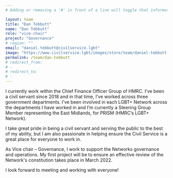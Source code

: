 ```yaml
---
# Adding or removing a '#' in front of a line will toggle that information off and on from being processed. 

layout: team
title: "Dan Tebbutt"
name: "Dan Tebbutt"
role: "vice-chair"
project: "Governance"
# region: ""
email: "daniel.tebbutt@civilservice.lgbt"
image: "https://www.civilservice.lgbt/images/store/team/daniel-tebbutt.jpg"
permalink: /team/dan-tebbutt
# redirect_from: 
# - 
# redirect_to: 
# - 
---
```


I currently work within the Chief Finance Officer Group of HMRC. I’ve been a civil servant since 2018 and in that time, I’ve worked across three government departments. I’ve been involved in each LGBT+ Network across the departments I have worked in and I’m currently a Steering Group Member representing the East Midlands, for PRISM (HMRC’s LGBT+ Network).

I take great pride in being a civil servant and serving the public to the best of my ability, but I am also passionate in helping ensure the Civil Service is a great place for everyone to work in. 

As Vice chair – Governance, I work to support the Networks governance and operations. My first project will be to ensure an effective review of the Network's constitution takes place in March 2022.

I look forward to meeting and working with everyone!

